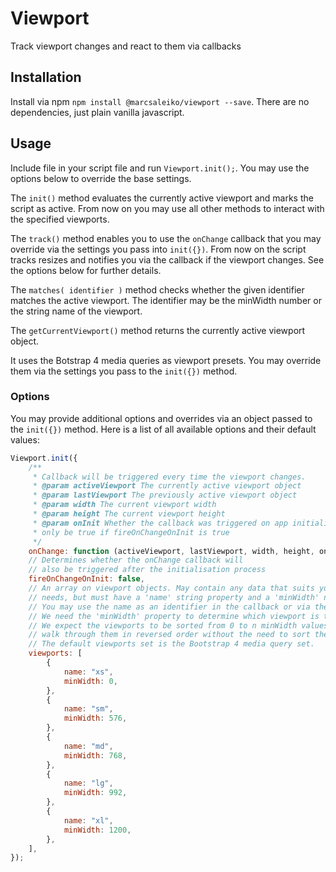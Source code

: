 # Viewport
Track viewport changes and react to them via callbacks

## Installation

Install via npm `npm install @marcsaleiko/viewport --save`. There are no dependencies, just plain vanilla javascript.

## Usage
Include file in your script file and run `Viewport.init();`. You may use the options below to 
override the base settings.

The `init()` method evaluates the currently active viewport and marks the script as active. From
now on you may use all other methods to interact with the specified viewports.

The `track()` method enables you to use the `onChange` callback that you may override 
via the settings you pass into `init({})`. From now on the script tracks resizes and 
notifies you via the callback if the viewport changes. See the options below 
for further details.

The `matches( identifier )` method checks whether the given identifier matches the active 
viewport. The identifier may be the minWidth number or the string name of the viewport.

The `getCurrentViewport()` method returns the currently active viewport object.

It uses the Botstrap 4 media queries as viewport presets. You may override them via the 
settings you pass to the `init({})` method.

### Options

You may provide additional options and overrides via an object passed to the `init({})` 
method. Here is a list of all available options and their default values:

```javascript
Viewport.init({
    /**
     * Callback will be triggered every time the viewport changes.
     * @param activeViewport The currently active viewport object
     * @param lastViewport The previously active viewport object
     * @param width The current viewport width
     * @param height The current viewport height
     * @param onInit Whether the callback was triggered on app initialisation. Will
     * only be true if fireOnChangeOnInit is true
     */
    onChange: function (activeViewport, lastViewport, width, height, onInit) {},
    // Determines whether the onChange callback will
    // also be triggered after the initialisation process
    fireOnChangeOnInit: false,
    // An array on viewport objects. May contain any data that suits your
    // needs, but must have a 'name' string property and a 'minWidth' number property
    // You may use the name as an identifier in the callback or via the matches() method.
    // We need the 'minWidth' property to determine which viewport is the active viewport.
    // We expect the viewports to be sorted from 0 to n minWidth values so we can easily
    // walk through them in reversed order without the need to sort them.
    // The default viewports set is the Bootstrap 4 media query set.
    viewports: [
        {
            name: "xs",
            minWidth: 0,
        },
        {
            name: "sm",
            minWidth: 576,
        },
        {
            name: "md",
            minWidth: 768,
        },
        {
            name: "lg",
            minWidth: 992,
        },
        {
            name: "xl",
            minWidth: 1200,
        },
    ],
});
```